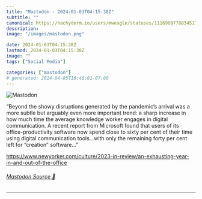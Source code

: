 ```yaml
---
title: "Mastodon - 2024-01-03T04:15:38Z"
subtitle: ""
canonical: https://hachyderm.io/users/mweagle/statuses/111690077883451774
description:
image: "/images/mastodon.png"

date: 2024-01-03T04:15:38Z
lastmod: 2024-01-03T04:15:38Z
image: ""
tags: ["Social Media"]

categories: ["mastodon"]
# generated: 2024-04-05T16:46:01-07:00
---
```

![Mastodon](/images/mastodon.png)

<p>“Beyond the showy disruptions generated by the pandemic’s arrival was a more subtle but arguably even more important trend: a sharp increase in how much time the average knowledge worker engages in digital communication. A recent report from Microsoft found that users of its office-productivity software now spend close to sixty per cent of their time using digital communication tools…with only the remaining forty per cent left for “creation” software...”</p><p><a href="https://www.newyorker.com/culture/2023-in-review/an-exhausting-year-in-and-out-of-the-office" target="_blank" rel="nofollow noopener noreferrer" translate="no"><span class="invisible">https://www.</span><span class="ellipsis">newyorker.com/culture/2023-in-</span><span class="invisible">review/an-exhausting-year-in-and-out-of-the-office</span></a></p>


###### [Mastodon Source 🐘](https://hachyderm.io/@mweagle/111690077883451774)

___
